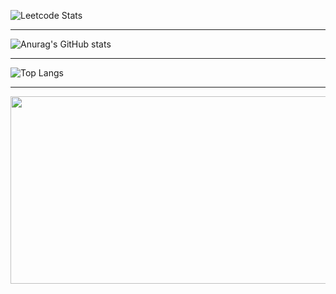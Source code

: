 ![Leetcode Stats](https://leetcard.jacoblin.cool/kr_AnSK)
* * *
![Anurag's GitHub stats](https://github-readme-stats.vercel.app/api?username=sungyeong98&show_icons=true&hide=stars,contribs&include_all_commits=true&count_private=true&theme=dracula)
* * *
![Top Langs](https://github-readme-stats.vercel.app/api/top-langs/?username=sungyeong98&layout=compact&theme=dracula)
* * *
<a href="https://github.com/devxb/gitanimals">
<img
  src="https://render.gitanimals.org/farms/sungyeong98"
  width="600"
  height="300"
/>
</a>
